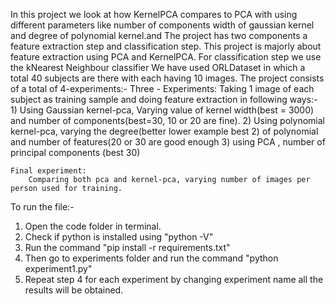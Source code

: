 In this project we look at how KernelPCA compares to PCA with using different parameters like number of components width of gaussian kernel and degree of polynomial kernel.and
The project has two components a feature extraction step and classification step.
This project is majorly about feature extraction using PCA and KernelPCA.
For classification step we use the kNearest Neighbour classifier
We have used ORLDataset in which a total 40 subjects are there with each having 10 images.
The project consists of a total of 4-experiments:-
    Three - Experiments:
        Taking 1 image of each subject as training sample and doing feature extraction in following ways:-
        1) Using Gaussian kernel-pca, Varying value of kernel width(best = 3000) and number of components(best=30, 10  or 20 are fine).
        2) Using polynomial kernel-pca, varying the degree(better lower example best 2) of polynomial and number of features(20 or 30 are good enough
        3) using PCA , number of principal components (best 30)

    Final experiment:
        Comparing both pca and kernel-pca, varying number of images per person used for training.

To run the file:-
1. Open the code folder in terminal.
2. Check if python is installed using "python -V"
3. Run the command "pip install -r requirements.txt"
4. Then go to experiments folder and run the command "python experiment1.py"
5. Repeat step 4 for each experiment by changing experiment name all the results will be obtained.